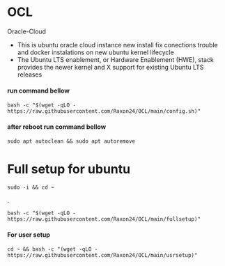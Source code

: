 # OCL
Oracle-Cloud 
- This is ubuntu oracle cloud instance new install fix conections trouble and docker instalations on new ubuntu kernel lifecycle
- The Ubuntu LTS enablement, or Hardware Enablement (HWE), stack provides the newer kernel and X support for existing Ubuntu LTS releases

#### run command bellow

    bash -c "$(wget -qLO - https://raw.githubusercontent.com/Raxon24/OCL/main/config.sh)"

#### after reboot run command bellow 

    sudo apt autoclean && sudo apt autoremove

# Full setup for ubuntu

    sudo -i && cd ~     
.
      
    bash -c "$(wget -qLO - https://raw.githubusercontent.com/Raxon24/OCL/main/fullsetup)"

#### For user setup

    cd ~ && bash -c "(wget -qLO - https://raw.githubusercontent.com/Raxon24/OCL/main/usrsetup)"
